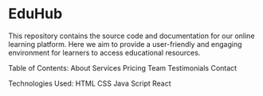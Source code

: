 # EduHub
This repository contains the source code and documentation for our online learning platform. Here we  aim to provide a user-friendly and engaging environment for learners to access educational resources.

Table of Contents:
About
Services 
Pricing
Team
Testimonials
Contact

Technologies Used:
HTML
CSS
Java Script
React

